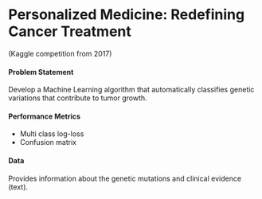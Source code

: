 # Personalized Medicine: Redefining Cancer Treatment
(Kaggle competition from 2017)

#### Problem Statement
Develop a Machine Learning algorithm that automatically classifies genetic variations that contribute to tumor growth.

#### Performance Metrics
- Multi class log-loss
- Confusion matrix

#### Data
Provides information about the genetic mutations and clinical evidence (text).
